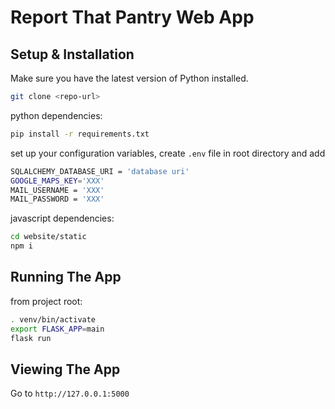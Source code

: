 # Report That Pantry Web App

## Setup & Installation

Make sure you have the latest version of Python installed.

```bash
git clone <repo-url>
```
python dependencies:
```bash
pip install -r requirements.txt
```

set up your configuration variables, create `.env` file in root directory and add

```bash
SQLALCHEMY_DATABASE_URI = 'database uri'
GOOGLE_MAPS_KEY='XXX'
MAIL_USERNAME = 'XXX'
MAIL_PASSWORD = 'XXX'

```
javascript dependencies:
```bash
cd website/static
npm i
```

## Running The App
from project root:
```bash
. venv/bin/activate
export FLASK_APP=main
flask run
```

## Viewing The App

Go to `http://127.0.0.1:5000`
